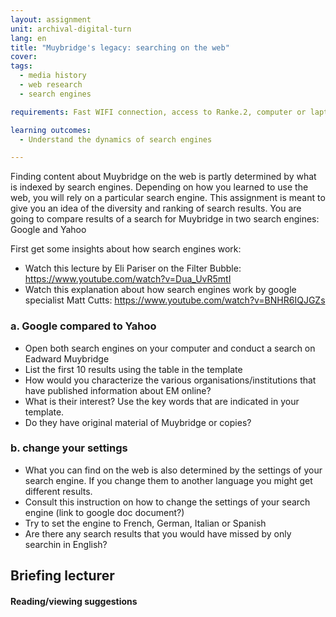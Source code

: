 ```yaml
---
layout: assignment
unit: archival-digital-turn
lang: en
title: "Muybridge's legacy: searching on the web"
cover:
tags:
  - media history
  - web research
  - search engines

requirements: Fast WIFI connection, access to Ranke.2, computer or laptop, application on laptop or computer to view video,

learning outcomes:
  - Understand the dynamics of search engines

---
```


Finding content about Muybridge on the web is partly determined by what is indexed by search engines. Depending on how you learned to use the web, you will rely on a particular search engine. This assignment is meant to give you an idea of the diversity and ranking of search results. You are going to compare results of a search for Muybridge in two search engines: Google and Yahoo

First get some insights about how search engines work:
-  Watch this lecture by Eli Pariser on the Filter Bubble: https://www.youtube.com/watch?v=Dua_UvR5mtI
-  Watch this explanation about how search engines work by google specialist Matt Cutts: https://www.youtube.com/watch?v=BNHR6IQJGZs

<!-- more -->

<!-- briefing-student -->

### a. Google compared to Yahoo
<!-- section-contents -->

- Open both search engines on your computer and conduct a search on Eadward Muybridge
- List the  first 10 results using the table in the template
- How would you characterize the various organisations/institutions that have published information about EM online?
- What is their interest? Use the key words that are indicated in your template.
- Do they have original material of Muybridge or copies?



<!-- section -->
### b. change your settings
<!-- section-contents -->

- What you can find on the web is also determined by the settings of your search engine. If you change them to another language you might get different results.
- Consult this instruction on how to change the settings of your search engine (link to google doc document?)
- Try to set the engine to French, German, Italian or Spanish
- Are there any search results that you would have missed by only searchin in English?



<!-- briefing-teacher -->
## Briefing lecturer


#### Reading/viewing  suggestions
